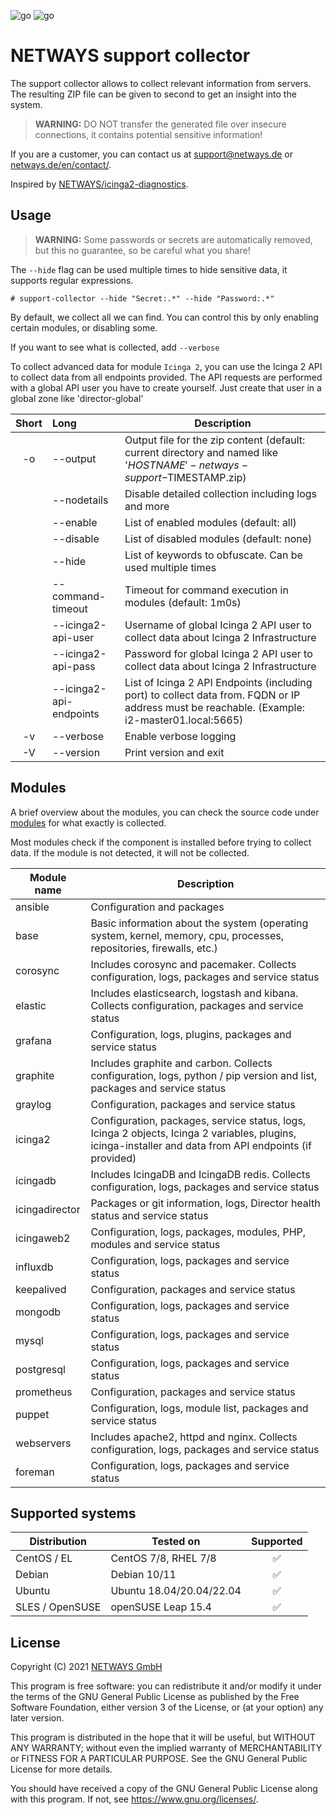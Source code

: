 ![go](https://github.com/NETWAYS/support-collector/actions/workflows/go.yml/badge.svg)
![go](https://github.com/NETWAYS/support-collector/actions/workflows/golangci-lint.yml/badge.svg)

# NETWAYS support collector

The support collector allows to collect relevant information from servers. The resulting ZIP file can be given to second
to get an insight into the system.

> **WARNING:** DO NOT transfer the generated file over insecure connections, it contains potential sensitive
> information!

If you are a customer, you can contact us at [support@netways.de](mailto:support@netways.de) or
[netways.de/en/contact/](https://www.netways.de/en/contact/).

Inspired by [NETWAYS/icinga2-diagnostics](https://github.com/Icinga/icinga2-diagnostics).

## Usage

> **WARNING:** Some passwords or secrets are automatically removed, but this no guarantee, so be careful what you share!

The `--hide` flag can be used multiple times to hide sensitive data, it supports regular expressions.

`# support-collector --hide "Secret:.*" --hide "Password:.*"`

By default, we collect all we can find. You can control this by only enabling certain modules, or disabling some.

If you want to see what is collected, add `--verbose`

To collect advanced data for module `Icinga 2`, you can use the Icinga 2 API to collect data from all endpoints provided.
The API requests are performed with a global API user you have to create yourself. Just create that user in a global zone like 'director-global'


| Short | Long                    | Description                                                                                                                                   |
|:-----:|:------------------------|-----------------------------------------------------------------------------------------------------------------------------------------------|
|  -o   | --output                | Output file for the zip content (default: current directory and named like '$HOSTNAME'-netways-support-$TIMESTAMP.zip)                        |
|       | --nodetails             | Disable detailed collection including logs and more                                                                                           |
|       | --enable                | List of enabled modules (default: all)                                                                                                        |
|       | --disable               | List of disabled modules (default: none)                                                                                                      |
|       | --hide                  | List of keywords to obfuscate. Can be used multiple times                                                                                     |
|       | --command-timeout       | Timeout for command execution in modules (default: 1m0s)                                                                                      |
|       | --icinga2-api-user      | Username of global Icinga 2 API user to collect data about Icinga 2 Infrastructure                                                            |
|       | --icinga2-api-pass      | Password for global Icinga 2 API user to collect data about Icinga 2 Infrastructure                                                           |
|       | --icinga2-api-endpoints | List of Icinga 2 API Endpoints (including port) to collect data from. FQDN or IP address must be reachable. (Example: i2-master01.local:5665) |
|  -v   | --verbose               | Enable verbose logging                                                                                                                        |
|  -V   | --version               | Print version and exit                                                                                                                        |

## Modules

A brief overview about the modules, you can check the source code under [modules](modules) for what exactly is
collected.

Most modules check if the component is installed before trying to collect data. If the module is not detected, it will
not be collected.

| Module name    | Description                                                                                                                                              |
|----------------|----------------------------------------------------------------------------------------------------------------------------------------------------------|
| ansible        | Configuration and packages                                                                                                                               |
| base           | Basic information about the system (operating system, kernel, memory, cpu, processes, repositories, firewalls, etc.)                                     |
| corosync       | Includes corosync and pacemaker. Collects configuration, logs, packages and service status                                                               |
| elastic        | Includes elasticsearch, logstash and kibana. Collects configuration, packages and service status                                                         |
| grafana        | Configuration, logs, plugins, packages and service status                                                                                                |
| graphite       | Includes graphite and carbon. Collects configuration, logs, python / pip version and list, packages and service status                                   |
| graylog        | Configuration, packages and service status                                                                                                               |
| icinga2        | Configuration, packages, service status, logs, Icinga 2 objects, Icinga 2 variables, plugins, icinga-installer and data from API endpoints (if provided) |
| icingadb       | Includes IcingaDB and IcingaDB redis. Collects configuration, logs, packages and service status                                                          |
| icingadirector | Packages or git information, logs, Director health status and service status                                                                             |
| icingaweb2     | Configuration, logs, packages, modules, PHP, modules and service status                                                                                  |
| influxdb       | Configuration, logs, packages and service status                                                                                                         |
| keepalived     | Configuration, packages and service status                                                                                                               |
| mongodb        | Configuration, logs, packages and service status                                                                                                         |
| mysql          | Configuration, logs, packages and service status                                                                                                         |
| postgresql     | Configuration, logs, packages and service status                                                                                                         |
| prometheus     | Configuration, packages and service status                                                                                                               |
| puppet         | Configuration, logs, module list, packages and service status                                                                                            |
| webservers     | Includes apache2, httpd and nginx. Collects configuration, logs, packages and service status                                                             |
| foreman        | Configuration, logs, packages and service status                                                                                                         |

## Supported systems

| Distribution    | Tested on                | Supported |
|-----------------|--------------------------|:---------:|
| CentOS / EL     | CentOS 7/8, RHEL 7/8     |     ✅     |
| Debian          | Debian 10/11             |     ✅     |
| Ubuntu          | Ubuntu 18.04/20.04/22.04 |     ✅     |
| SLES / OpenSUSE | openSUSE Leap 15.4       |     ✅     |

## License

Copyright (C) 2021 [NETWAYS GmbH](mailto:info@netways.de)

This program is free software: you can redistribute it and/or modify it under the terms of the GNU General Public
License as published by the Free Software Foundation, either version 3 of the License, or
(at your option) any later version.

This program is distributed in the hope that it will be useful, but WITHOUT ANY WARRANTY; without even the implied
warranty of MERCHANTABILITY or FITNESS FOR A PARTICULAR PURPOSE. See the GNU General Public License for more details.

You should have received a copy of the GNU General Public License along with this program. If not,
see <https://www.gnu.org/licenses/>.